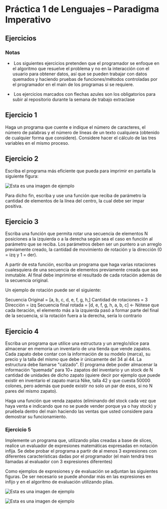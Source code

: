# Práctica 1 de Lenguajes – Paradigma Imperativo
## Ejercicios

### Notas
- ­	Los siguientes ejercicios pretenden que el programador se enfoque en el algoritmo que resuelve el problema y no en la interacción con el usuario para obtener datos, así que se pueden trabajar con datos quemados y haciendo pruebas de funciones/métodos controladas por el programador en el main de los programas si se requiere.

- ­	Los ejercicios marcados con flechas azules son los obligatorios para subir al repositorio durante la semana de trabajo extraclase

## Ejercicio 1
Haga un programa que cuente e indique el número de caracteres, el número de palabras y el número de líneas de un texto cualquiera (obtenido de cualquier forma que considere). Considere hacer el cálculo de las tres variables en el mismo proceso.

## Ejercicio 2
Escriba el programa más eficiente que pueda para imprimir en pantalla la siguiente figura: 




![Esta es una imagen de ejemplo](https://cdn.discordapp.com/attachments/708903554173108296/1142164986802733066/image.png)

Para dicho fin, escriba y use una función que reciba de parámetro la cantidad de elementos de la línea del centro, la cual debe ser impar positiva.

## Ejercicio 3
Escriba una función que permita rotar una secuencia de elementos N posiciones a la izquierda o a la derecha según sea el caso en función al parámetro que se reciba. Los parámetros deben ser un puntero a un arreglo previamente creado, la cantidad de movimiento de rotación y la dirección (0 = izq y 1 = der).

A partir de esta función, escriba un programa que haga varias rotaciones cualesquiera de una secuencia de elementos previamente creada que sea inmutable. Al final debe imprimirse el resultado de cada rotación además de la secuencia original.

Un ejemplo de rotación puede ser el siguiente:

Secuencia Original = [a, b, c, d, e, f, g, h,]
Cantidad de rotaciones = 3
Dirección = izq
Secuencia final rotada = [d, e, f, g, h, a, b, c]  <- Nótese que cada iteración, el elemento más a la izquierda pasó a formar parte del final de la secuencia, si la rotación fuera a la derecha, sería lo contrario

## Ejercicio 4
Escriba un programa que utilice una estructura y un arreglo/slice para almacenar en memoria un inventario de una tienda que vende zapatos. Cada zapato debe contar con la información de su modelo (marca), su precio y la talla del mismo que debe ir únicamente del 34 al 44. La estructura debe llamarse "calzado". El programa debe poder almacenar la información “quemada” para 10+ zapatos del inventario y un stock de N cantidad de unidades de dicho zapato (quiere decir por ejemplo que puede existir en inventario el zapato marca Nike, talla 42 y que cuesta 50000 colones, pero además que puede existir no solo un par de esos, si no N pares del mismo zapato). 

Haga una función que venda zapatos (eliminando del stock cada vez que haya venta e indicando que no se puede vender porque ya o hay stock) y pruébela dentro del main haciendo las ventas que usted considere para demostrar su funcionamiento.

### Ejercicio 5
Implemente un programa que, utilizando pilas creadas a base de slices, realice un evaluador de expresiones matemáticas expresadas en notación infija. Se debe probar el programa a partir de al menos 3 expresiones con diferentes características dadas por el programador (el main tendrá tres llamadas al evaluador con 3 expresiones diferentes)

Como ejemplos de expresiones y de evaluación se adjuntan las siguientes figuras. De ser necesario se puede ahondar más en las expresiones en infijo y en el algoritmo de evaluación utilizando pilas.

![Esta es una imagen de ejemplo](https://cdn.discordapp.com/attachments/708903554173108296/1142165912607277186/image.png)

![Esta es una imagen de ejemplo](https://cdn.discordapp.com/attachments/708903554173108296/1142165948971892888/image.png)